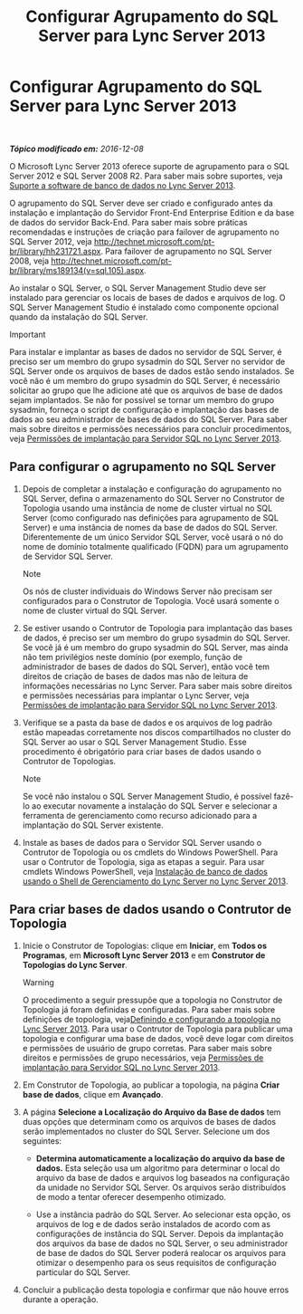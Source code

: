 ﻿---
title: Configurar Agrupamento do SQL Server para Lync Server 2013
TOCTitle: Configurar Agrupamento do SQL Server para Lync Server 2013
ms:assetid: d7b52ef1-573c-48ed-bb94-34e37b49645c
ms:mtpsurl: https://technet.microsoft.com/pt-br/library/Dn383982(v=OCS.15)
ms:contentKeyID: 56558973
ms.date: 12/10/2016
mtps_version: v=OCS.15
ms.translationtype: HT
---

# Configurar Agrupamento do SQL Server para Lync Server 2013

 

_**Tópico modificado em:** 2016-12-08_

O Microsoft Lync Server 2013 oferece suporte de agrupamento para o SQL Server 2012 e SQL Server 2008 R2. Para saber mais sobre suportes, veja [Suporte a software de banco de dados no Lync Server 2013](lync-server-2013-database-software-support.md).

O agrupamento do SQL Server deve ser criado e configurado antes da instalação e implantação do Servidor Front-End Enterprise Edition e da base de dados do servidor Back-End. Para saber mais sobre práticas recomendadas e instruções de criação para failover de agrupamento no SQL Server 2012, veja <http://technet.microsoft.com/pt-br/library/hh231721.aspx>. Para failover de agrupamento no SQL Server 2008, veja <http://technet.microsoft.com/pt-br/library/ms189134(v=sql.105).aspx>.

Ao instalar o SQL Server, o SQL Server Management Studio deve ser instalado para gerenciar os locais de bases de dados e arquivos de log. O SQL Server Management Studio é instalado como componente opcional quando da instalação do SQL Server.

> [!IMPORTANT]  
> Para instalar e implantar as bases de dados no servidor de SQL Server, é preciso ser um membro do grupo sysadmin do SQL Server no servidor de SQL Server onde os arquivos de bases de dados estão sendo instalados. Se você não é um membro do grupo sysadmin do SQL Server, é necessário solicitar ao grupo que lhe adicione até que os arquivos de base de dados sejam implantados. Se não for possível se tornar um membro do grupo sysadmin, forneça o script de configuração e implantação das bases de dados ao seu administrador de bases de dados do SQL Server. Para saber mais sobre direitos e permissões necessários para concluir procedimentos, veja <a href="lync-server-2013-deployment-permissions-for-sql-server.md">Permissões de implantação para Servidor SQL no Lync Server 2013</a>.

## Para configurar o agrupamento no SQL Server

1.  Depois de completar a instalação e configuração do agrupamento no SQL Server, defina o armazenamento do SQL Server no Construtor de Topologia usando uma instância de nome de cluster virtual no SQL Server (como configurado nas definições para agrupamento de SQL Server) e uma instância de nomes da base de dados do SQL Server. Diferentemente de um único Servidor SQL Server, você usará o nó do nome de domínio totalmente qualificado (FQDN) para um agrupamento de Servidor SQL Server.
    
    > [!NOTE]  
    > Os nós de cluster individuais do Windows Server não precisam ser configurados para o Construtor de Topologia. Você usará somente o nome de cluster virtual do SQL Server.

2.  Se estiver usando o Contrutor de Topologia para implantação das bases de dados, é preciso ser um membro do grupo sysadmin do SQL Server. Se você já é um membro do grupo sysadmin do SQL Server, mas ainda não tem privilégios neste domínio (por exemplo, função de administrador de bases de dados do SQL Server), então você tem direitos de criação de bases de dados mas não de leitura de informações necessárias no Lync Server. Para saber mais sobre direitos e permissões necessárias para implantar o Lync Server, veja [Permissões de implantação para Servidor SQL no Lync Server 2013](lync-server-2013-deployment-permissions-for-sql-server.md).

3.  Verifique se a pasta da base de dados e os arquivos de log padrão estão mapeadas corretamente nos discos compartilhados no cluster do SQL Server ao usar o SQL Server Management Studio. Esse procedimento é obrigatório para criar bases de dados usando o Contrutor de Topologias.
    
    > [!NOTE]  
    > Se você não instalou o SQL Server Management Studio, é possível fazê-lo ao executar novamente a instalação do SQL Server e selecionar a ferramenta de gerenciamento como recurso adicionado para a implantação do SQL Server existente.

4.  Instale as bases de dados para o Servidor SQL Server usando o Contrutor de Topologia ou os cmdlets do Windows PowerShell. Para usar o Contrutor de Topologia, siga as etapas a seguir. Para usar cmdlets Windows PowerShell, veja [Instalação de banco de dados usando o Shell de Gerenciamento do Lync Server no Lync Server 2013](lync-server-2013-database-installation-using-lync-server-management-shell.md).

## Para criar bases de dados usando o Contrutor de Topologia

1.  Inicie o Construtor de Topologias: clique em **Iniciar**, em **Todos os Programas**, em **Microsoft Lync Server 2013** e em **Construtor de Topologias do Lync Server**.
    

    > [!WARNING]
    > O procedimento a seguir pressupõe que a topologia no Construtor de Topologia já foram definidas e configuradas. Para saber mais sobre definições de topologia, veja<A href="lync-server-2013-defining-and-configuring-the-topology.md">Definindo e configurando a topologia no Lync Server 2013</A>. Para usar o Contrutor de Topologia para publicar uma topologia e configurar uma base de dados, você deve logar com direitos e permissões de usuário de grupo corretas. Para saber mais sobre direitos e permissões de grupo necessários, veja <A href="lync-server-2013-deployment-permissions-for-sql-server.md">Permissões de implantação para Servidor SQL no Lync Server 2013</A>.



2.  Em Construtor de Topologia, ao publicar a topologia, na página **Criar base de dados**, clique em **Avançado**.

3.  A página **Selecione a Localização do Arquivo da Base de dados** tem duas opções que determinam como os arquivos de bases de dados serão implementados no cluster do SQL Server. Selecione um dos seguintes:
    
      - **Determina automaticamente a localização do arquivo da base de dados.** Esta seleção usa um algoritmo para determinar o local do arquivo da base de dados e arquivos log baseados na configuração da unidade no Servidor SQL Server. Os arquivos serão distribuídos de modo a tentar oferecer desempenho otimizado.
    
      - Use a instância padrão do SQL Server. Ao selecionar esta opção, os arquivos de log e de dados serão instalados de acordo com as configurações de instância do SQL Server. Depois da implantação dos arquivos da base de dados no SQL Server, o seu administrador de base de dados do SQL Server poderá realocar os arquivos para otimizar o desempenho para os seus requisitos de configuração particular do SQL Server.

4.  Concluir a publicação desta topologia e confirmar que não houve erros durante a operação.

